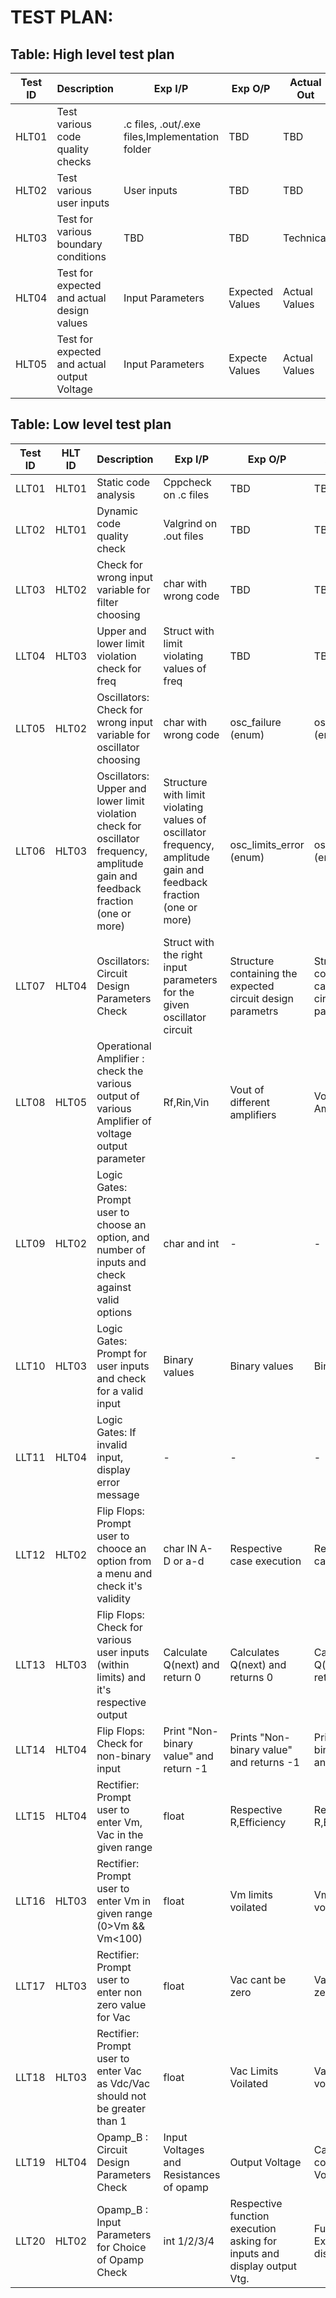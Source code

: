# TEST PLAN:

## Table: High level test plan

| **Test ID** | **Description**                                              | **Exp I/P** | **Exp O/P** | **Actual Out** |**Type Of Test**  |    
|-------------|--------------------------------------------------------------|------------|-------------|----------------|------------------|
|HLT01     | Test various code quality checks | .c files, .out/.exe files,Implementation folder | TBD | TBD | Technical |
|HLT02     | Test various user inputs | User inputs | TBD | TBD | Scenario/Technical|
|HLT03     | Test for various boundary conditions | TBD | TBD | Technical |
|HLT04     | Test for expected and actual design values | Input Parameters | Expected Values | Actual Values | Technical |
|HLT05     | Test  for expected and actual output Voltage| Input Parameters| Expecte Values | Actual Values |  Technical|
## Table: Low level test plan

| **Test ID** | **HLT ID** | **Description**                                              | **Exp I/P** | **Exp O/P** | **Actual Out** |**Type Of Test**  |    
|-------------|-----|--------------------------------------------------------------|------------|-------------|----------------|------------------|
| LLT01  | HLT01 | Static code analysis | Cppcheck on .c files | TBD | TBD | Technical |
| LLT02  | HLT01 | Dynamic code quality check | Valgrind on .out files | TBD | TBD | Technical |
| LLT03  | HLT02 | Check for wrong input variable for filter choosing | char with wrong code | TBD | TBD | Scenario/Technical |
| LLT04  | HLT03 | Upper and lower limit violation check for freq | Struct with limit violating values of freq | TBD | TBD | Scenario/Technical |
| LLT05  | HLT02 | Oscillators: Check for wrong input variable for oscillator choosing  | char with wrong code | osc_failure (enum) | osc_failure (enum) | Scenario/Technical |
| LLT06  | HLT03 | Oscillators: Upper and lower limit violation check for oscillator frequency, amplitude gain and feedback fraction (one or more) | Structure with limit violating values of oscillator frequency, amplitude gain and feedback fraction (one or more) | osc_limits_error (enum) | osc_limits_error (enum) | Scenario/Technical |
| LLT07  | HLT04 | Oscillators: Circuit Design Parameters Check | Struct with the right input parameters for the given oscillator circuit | Structure containing the expected circuit design parametrs  | Structure containing the calculated circuit design parameters | Technical |
|LLT08   |  HLT05 | Operational Amplifier : check the various output of various Amplifier of voltage output parameter| Rf,Rin,Vin|Vout of different amplifiers|Vout of differnt Amplifier |Technical|
| LLT09 | HLT02 | Logic Gates: Prompt user to choose an option, and number of inputs and check against valid options | char and int | - | - | Scenario based |
| LLT10 | HLT03 | Logic Gates: Prompt for user inputs and check for a valid input | Binary values | Binary values | Binary Values | Scenario based/Technical |
| LLT11 | HLT04 | Logic Gates: If invalid input, display error message | - | - | - | Scenario based/Technical |
| LLT12 | HLT02 | Flip Flops: Prompt user to chooce an option from a menu and check it's validity | char IN A-D or a-d | Respective case execution | Respective case execution | Scenario |
| LLT13 | HLT03 | Flip Flops: Check for various user inputs (within limits) and it's respective output | Calculate Q(next) and return 0 | Calculates Q(next) and returns 0 |  Calculates Q(next) and returns 0 | Scenario |
| LLT14 | HLT04 | Flip Flops: Check for non-binary input | Print "Non-binary value" and return -1 | Prints "Non-binary value" and returns -1 | Prints "Non-binary value" and returns -1 | Scenario |
| LLT15 | HLT04 | Rectifier: Prompt user to enter Vm, Vac in the given range | float  | Respective R,Efficiency | Respective R,Efficiency  | Technical |
| LLT16 | HLT03 | Rectifier: Prompt user to enter Vm in given range (0>Vm && Vm<100) | float  | Vm limits voilated | Vm limits voilated | Technical |
| LLT17 | HLT03 | Rectifier: Prompt user to enter non zero value for Vac  | float  | Vac cant be zero | Vac cant be zero | Technical |
| LLT18 | HLT03 | Rectifier: Prompt user to enter Vac as Vdc/Vac should not be greater than 1 | float  | Vac Limits Voilated | Vac limits voilated | Technical |
| LLT19 | HLT04 | Opamp_B : Circuit Design Parameters Check | Input Voltages and Resistances of opamp | Output Voltage   | Calculated correct output Voltage | Technical |
| LLT20 | HLT02 | Opamp_B : Input Parameters for Choice of Opamp Check | int 1/2/3/4 | Respective function execution asking for inputs and display output Vtg.  | Function Executed displaying Vo | Technical |


